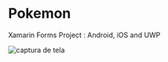 # Pokemon
Xamarin Forms Project : Android, iOS and UWP

![captura de tela](https://user-images.githubusercontent.com/68563526/124209555-1f61a100-dac0-11eb-90d3-86101acdc73c.png)



